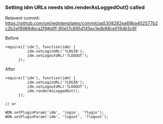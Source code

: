 ### Setting idm URLs needs idm.renderAsLoggedOut() called

Relavent commit: https://github.com/unl/wdntemplates/commit/aa5308282ea69ba402577b2c2b2ef9988dbca2f9#diff-90e17c895d145ec1edb98ce019db3c6f

Before
```    
require(['idm'], function(idm) {
          idm.setLoginURL('?LOGIN');
          idm.setLogoutURL('?LOGOUT');
      });
```

After
```
require(['idm'], function(idm) {
          idm.setLoginURL('?LOGIN');
          idm.setLogoutURL('?LOGOUT');
          idm.renderAsLoggedOut();
      });

// or

WDN.setPluginParam('idm', 'login', '?login');
WDN.setPluginParam('idm', 'logout', '?logout');
```